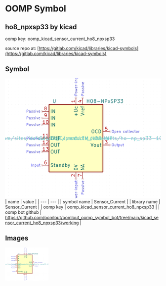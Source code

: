 # OOMP Symbol  
## ho8_npxsp33  by kicad  
  
oomp key: oomp_kicad_sensor_current_ho8_npxsp33  
  
source repo at: [https://gitlab.com/kicad/libraries/kicad-symbols](https://gitlab.com/kicad/libraries/kicad-symbols)  
## Symbol  
  
[![working.png](working_600.png)](working.png)  
| name | value | 
| --- | --- | 
| symbol name | Sensor_Current | 
| library name | Sensor_Current | 
| oomp key | oomp_kicad_sensor_current_ho8_npxsp33 | 
| oomp bot github | https://github.com/oomlout/oomlout_oomp_symbol_bot/tree/main/kicad_sensor_current_ho8_npxsp33/working | 
## Images  
  
[![working.png](working_140.png)](working.png)  
